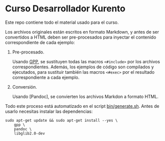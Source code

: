 # Curso Desarrollador Kurento

Este repo contiene todo el material usado para el curso.

Los archivos originales están escritos en formato Markdown, y antes de ser convertidos a HTML deben ser pre-procesados para inyectar el contenido correspondiente de cada ejemplo:

1. Pre-procesado.

    Usando [GPP](https://github.com/logological/gpp), se sustituyen todas las macros `<#include>` por los archivos correspondientes. Además, los ejemplos de código son compilados y ejecutados, para sustituir también las macros `<#exec>` por el resultado correspondiente a cada ejemplo.

2. Conversión.

    Usando [Pandoc], se convierten los archivos Markdon a formato HTML.
    
Todo este proceso está automatizado en el script [bin/generate.sh](https://github.com/j1elo/curso-desarrollador-kurento/blob/master/bin/generate.sh). Antes de usarlo necesitas instalar las dependencias:

```
sudo apt-get update && sudo apt-get install --yes \
    gpp \
    pandoc \
    libglib2.0-dev
```
